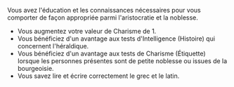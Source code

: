 ﻿---
id: general_feats_fr.md#courtisan
name: Courtisan
---

Vous avez l'éducation et les connaissances nécessaires pour vous comporter de façon appropriée parmi l'aristocratie et la noblesse.

* Vous augmentez votre valeur de Charisme de 1.
* Vous bénéficiez d'un avantage aux tests d'Intelligence (Histoire) qui concernent l'héraldique.
* Vous bénéficiez d'un avantage aux tests de Charisme (Étiquette) lorsque les personnes présentes sont de petite noblesse ou issues de la bourgeoisie.
* Vous savez lire et écrire correctement le grec et le latin.

